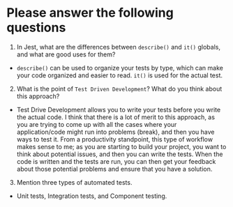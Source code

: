 # Please answer the following questions

1.  In Jest, what are the differences between `describe()` and `it()` globals, and what are good uses for them?

- `describe()` can be used to organize your tests by type, which can make your code organized and easier to read. `it()` is used for the actual test.

2.  What is the point of `Test Driven Development`? What do you think about this approach?

- Test Drive Development allows you to write your tests before you write the actual code. I think that there is a lot of merit to this approach, as you are trying to come up with all the cases where your application/code might run into problems (break), and then you have ways to test it. From a productivity standpoint, this type of workflow makes sense to me; as you are starting to build your project, you want to think about potential issues, and then you can write the tests. When the code is written and the tests are run, you can then get your feedback about those potential problems and ensure that you have a solution.

3.  Mention three types of automated tests.

- Unit tests, Integration tests, and Component testing.
